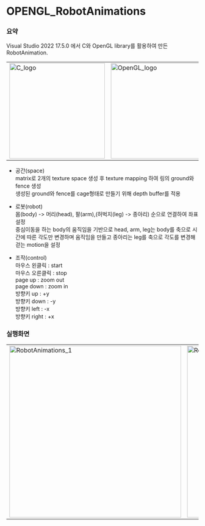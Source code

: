 # OPENGL_RobotAnimations

### 요약
Visual Studio 2022 17.5.0 에서 C와 OpenGL library를 활용하여 만든 RobotAnimation.
<table>
  <td>
    <img width="250" height="250" alt="C_logo" src="https://user-images.githubusercontent.com/51785417/223395004-25e24609-9123-491e-904a-8977f3816e03.png">
  </td>
  <td>
    <img width="450" height="250" alt="OpenGL_logo" src="https://user-images.githubusercontent.com/51785417/223395098-3cef5831-a8d4-4176-9143-0378e9cea1ba.png">
  </td>
</table>

- 공간(space) <br>
matrix로 2개의 texture space 생성 후 texture mapping 하여 링의 ground와 fence 생성 <br>
생성된 ground와 fence를 cage형태로 만들기 위해 depth buffer를 적용 <br>

- 로봇(robot) <br>
몸(body) -> 머리(head), 팔(arm),(허벅지(leg) -> 종아리) 순으로 연결하여 좌표설정 <br>
중심이동을 하는 body의 움직임을 기반으로 head, arm, leg는 body를 축으로 시간에 따른 각도만 변경하며 움직임을 만들고 종아리는 leg를 축으로 각도를 변경해 걷는 motion을 설정 <br>

- 조작(control) <br>
마우스 왼클릭 : start <br>
마우스 오른클릭 : stop <br>
page up : zoom out <br>
page down : zoom in <br>
방향키 up : +y <br>
방향키 down : -y <br>
방향키 left : -x <br>
방향키 right : +x <br>


### 실행화면
<table>
  <td>
    <img width="450" height="450" alt="RobotAnimations_1" src="https://user-images.githubusercontent.com/51785417/223383711-b726a4f3-5ecc-4b7a-9703-4ffcbd807fa3.png">
  </td>
  <td>
    <img width="450" height="450" alt="RobotAnimations_3" src="https://user-images.githubusercontent.com/51785417/223395994-55763e2a-f229-4a9f-a0ec-3b28dfeadd5c.png">
   </td>
</table>
